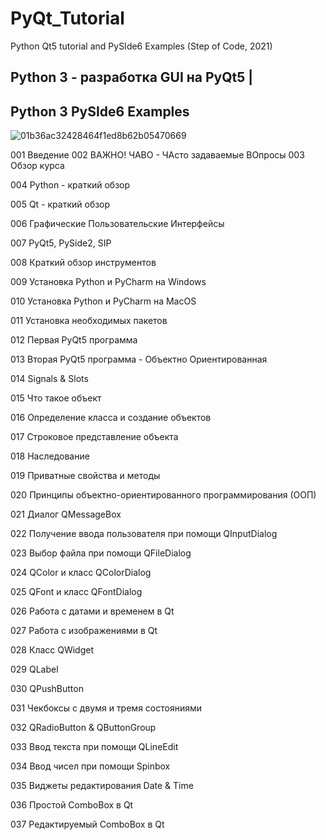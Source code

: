 # PyQt_Tutorial
Python Qt5 tutorial and PySIde6 Examples (Step of Code, 2021)

## Python 3 - разработка GUI на PyQt5 | 
## Python 3 PySIde6 Examples

![01b36ac32428464f1ed8b62b05470669](https://github.com/user-attachments/assets/992dde84-a876-416c-bef9-9d88fa311f66)


001 Введение
002 ВАЖНО! ЧАВО - ЧАсто задаваемые ВОпросы
003 Обзор курса

004 Python - краткий обзор

005 Qt - краткий обзор

006 Графические Пользовательские Интерфейсы

007 PyQt5, PySide2, SIP

008 Краткий обзор инструментов

009 Установка Python и PyCharm на Windows

010 Установка Python и PyCharm на MacOS

011 Установка необходимых пакетов

012 Первая PyQt5 программа

013 Вторая PyQt5 программа - Объектно Ориентированная

014 Signals & Slots

015 Что такое объект

016 Определение класса и создание объектов

017 Строковое представление объекта

018 Наследование

019 Приватные свойства и методы

020 Принципы объектно-ориентированного программирования (ООП)

021 Диалог QMessageBox

022 Получение ввода пользователя при помощи QInputDialog

023 Выбор файла при помощи QFileDialog

024 QColor и класс QColorDialog

025 QFont и класс QFontDialog

026 Работа с датами и временем в Qt

027 Работа с изображениями в Qt

028 Класс QWidget

029 QLabel

030 QPushButton

031 Чекбоксы с двумя и тремя состояниями

032 QRadioButton & QButtonGroup

033 Ввод текста при помощи QLineEdit

034 Ввод чисел при помощи Spinbox

035 Виджеты редактирования Date & Time

036 Простой ComboBox в Qt

037 Редактируемый ComboBox в Qt

